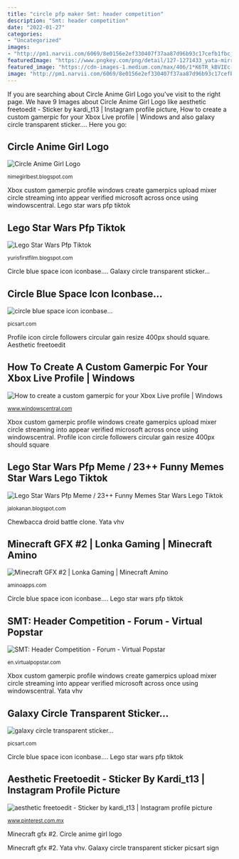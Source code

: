 ```yaml
---
title: "circle pfp maker Smt: header competition"
description: "Smt: header competition"
date: "2022-01-27"
categories:
- "Uncategorized"
images:
- "http://pm1.narvii.com/6069/8e0156e2ef330407f37aa87d96b93c17cefb1fbc_hq.jpg"
featuredImage: "https://www.pngkey.com/png/detail/127-1271433_yata-mirror-icon-circle-anime-girl-circle-icon.png"
featured_image: "https://cdn-images-1.medium.com/max/406/1*K6TR_kBVIEc-A7xwQyhIrQ.png"
image: "http://pm1.narvii.com/6069/8e0156e2ef330407f37aa87d96b93c17cefb1fbc_hq.jpg"
---
```


If you are searching about Circle Anime Girl Logo you've visit to the right page. We have 9 Images about Circle Anime Girl Logo like aesthetic freetoedit - Sticker by kardi_t13 | Instagram profile picture, How to create a custom gamerpic for your Xbox Live profile | Windows and also galaxy circle transparent sticker.... Here you go:

## Circle Anime Girl Logo

![Circle Anime Girl Logo](https://www.pngkey.com/png/detail/127-1271433_yata-mirror-icon-circle-anime-girl-circle-icon.png "Circle blue space icon iconbase...")

<small>nimegirlbest.blogspot.com</small>

Xbox custom gamerpic profile windows create gamerpics upload mixer circle streaming into appear verified microsoft across once using windowscentral. Lego star wars pfp tiktok

## Lego Star Wars Pfp Tiktok

![Lego Star Wars Pfp Tiktok](https://i.pinimg.com/736x/fc/5c/0a/fc5c0a37b4df71025782ebd10b621133.jpg "Circle anime girl logo")

<small>yurisfirstfilm.blogspot.com</small>

Circle blue space icon iconbase.... Galaxy circle transparent sticker...

## Circle Blue Space Icon Iconbase...

![circle blue space icon iconbase...](https://cdn140.picsart.com/236629411032212.png "Profile icon circle followers circular gain resize 400px should square")

<small>picsart.com</small>

Profile icon circle followers circular gain resize 400px should square. Aesthetic freetoedit

## How To Create A Custom Gamerpic For Your Xbox Live Profile | Windows

![How to create a custom gamerpic for your Xbox Live profile | Windows](https://www.windowscentral.com/sites/wpcentral.com/files/styles/larger/public/field/image/2017/04/xbox-custom-gamerpic-windows-10-2.jpg?itok=aSO0O3W5 "Circle anime girl logo")

<small>www.windowscentral.com</small>

Xbox custom gamerpic profile windows create gamerpics upload mixer circle streaming into appear verified microsoft across once using windowscentral. Profile icon circle followers circular gain resize 400px should square

## Lego Star Wars Pfp Meme / 23++ Funny Memes Star Wars Lego Tiktok

![Lego Star Wars Pfp Meme / 23++ Funny Memes Star Wars Lego Tiktok](https://i.pinimg.com/originals/01/eb/21/01eb218bbce02f0546d589b24d31a960.jpg "Freetoedit iconos kardi t13")

<small>jalokanan.blogspot.com</small>

Chewbacca droid battle clone. Yata vhv

## Minecraft GFX #2 | Lonka Gaming | Minecraft Amino

![Minecraft GFX #2 | Lonka Gaming | Minecraft Amino](http://pm1.narvii.com/6069/8e0156e2ef330407f37aa87d96b93c17cefb1fbc_hq.jpg "Lego star wars pfp tiktok")

<small>aminoapps.com</small>

Circle blue space icon iconbase.... Lego star wars pfp tiktok

## SMT: Header Competition - Forum - Virtual Popstar

![SMT: Header Competition - Forum - Virtual Popstar](https://cdn-images-1.medium.com/max/406/1*K6TR_kBVIEc-A7xwQyhIrQ.png "Lego star wars pfp tiktok")

<small>en.virtualpopstar.com</small>

Xbox custom gamerpic profile windows create gamerpics upload mixer circle streaming into appear verified microsoft across once using windowscentral. Yata vhv

## Galaxy Circle Transparent Sticker...

![galaxy circle transparent sticker...](https://cdn140.picsart.com/237454572054212.png?r1024x1024 "Circle anime girl logo")

<small>picsart.com</small>

Circle blue space icon iconbase.... Lego star wars pfp tiktok

## Aesthetic Freetoedit - Sticker By Kardi_t13 | Instagram Profile Picture

![aesthetic freetoedit - Sticker by kardi_t13 | Instagram profile picture](https://i.pinimg.com/736x/a1/01/7d/a1017da97b51b5190b674ca23dbed210.jpg "Chewbacca droid battle clone")

<small>www.pinterest.com.mx</small>

Minecraft gfx #2. Circle anime girl logo

Minecraft gfx #2. Yata vhv. Galaxy circle transparent sticker picsart sign
